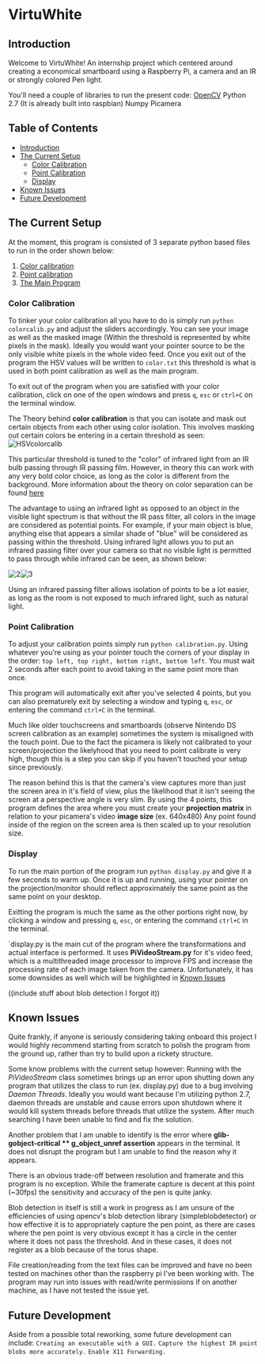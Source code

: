 # VirtuWhite

## Introduction

Welcome to VirtuWhite! An internship project which centered around creating a economical smartboard using 
a Raspberry Pi, a camera and an IR or strongly colored Pen light.

You'll need a couple of libraries to run the present code: 
[OpenCV](http://opencv.org/)
Python 2.7 (It is already built into raspbian)
Numpy
Picamera

## Table of Contents

- [Introduction](#introduction)
- [The Current Setup](#the-current-setup)
    - [Color Calibration](#color-calibration)
    - [Point Calibration](#point-calibration)
    - [Display](#display)
- [Known Issues](#known-issues)
- [Future Development](#future-development)

## The Current Setup

At the moment, this program is consisted of 3 separate python based files to run in the order shown below:
1) [Color calibration](https://github.com/Virtuwhite/VirtuWhite/blob/master/colorcalib.py) 
2) [Point calibration](https://github.com/Virtuwhite/VirtuWhite/blob/master/calibration.py)
3) [The Main Program](https://github.com/Virtuwhite/VirtuWhite/blob/master/display.py)

### Color Calibration

To tinker your color calibration all you have to do is simply run `python colorcalib.py` and adjust the
sliders accordingly. You can see your image as well as the masked image (Within the threshold is
represented by white pixels in the mask). Ideally you would want your pointer source to be the only visible
white pixels in the whole video feed. Once you exit out of the program the HSV values will be written to
`color.txt` this threshold is what is used in both point calibration as well as the main program.

To exit out of the program when you are satisfied with your color calibration, click on one of the open
windows and press `q`, `esc` or `ctrl+C` on the terminal window.

The Theory behind **color calibration** is that you can isolate and mask out certain objects from each 
other using color isolation. This involves masking out certain colors be entering in a certain threshold 
as seen: 
![HSVcolorcalib](https://user-images.githubusercontent.com/14078865/29080083-e168781a-7c2c-11e7-922f-236504d8cd26.png) 

This particular threshold is tuned to the "color" of infrared light from an IR bulb passing through IR 
passing film. However, in theory this can work with any very bold color choice, as long as the color is 
different from the background.
More information about the theory on color separation can be found [here](http://opencv-srf.blogspot.ca/2010/09/object-detection-using-color-seperation.html)

The advantage to using an infrared light as opposed to an object in the visible light spectrum is that 
without the IR pass filter, all colors in the image are considered as potential points. For example, if 
your main object is blue, anything else that appears a similar shade of "blue" will be considered as 
passing within the threshold. 
Using infrared light allows you to put an infrared passing filter over your camera so that no visible 
light is permitted to pass through while infrared can be seen, as shown below: 

![2](https://user-images.githubusercontent.com/14078865/29080679-6cfa3f52-7c2e-11e7-857d-49032a1d23ed.png)![3](https://user-images.githubusercontent.com/14078865/29080685-70610d56-7c2e-11e7-9f46-fbf9d7533815.png) 

Using an infrared passing filter allows isolation of points to be a lot easier, as long as the room is not 
exposed to much infrared light, such as natural light.

### Point Calibration

To adjust your calibration points simply run `python calibration.py`. Using whatever you're using as your pointer
touch the corners of your display in the order: `top left, top right, bottom right, bottom left`. You
must wait 2 seconds after each point to avoid taking in the same point more than once.

This program will automatically exit after you've selected 4 points, but you can also prematurely exit by
selecting a window and typing `q`, `esc`, or entering the command `ctrl+C` in the terminal.

Much like older touchscreens and smartboards (observe Nintendo DS screen calibration as an example) 
sometimes the system is misaligned with the touch point. Due to the fact the picamera is likely not 
calibrated to your screen/projection the likelyhood that you need to point calibrate is 
very high, though this is a step you can skip if you haven't touched your setup since previously.

The reason behind this is that the camera's view captures more than just the screen area in it's field
of view, plus the likelihood that it isn't seeing the screen at a perspective angle is very slim. By using
the 4 points, this program defines the area where you must create your **projection matrix** in relation to
your picamera's video **image size** (ex. 640x480) Any point found inside of the region on the screen
area is then scaled up to your resolution size.

### Display

To run the main portion of the program run `python display.py` and give it a few seconds to warm up. Once
it is up and running, using your pointer on the projection/monitor should reflect approximately the same point as
the same point on your desktop.

Exitting the program is much the same as the other portions right now, by clicking a window and pressing
`q`, `esc`, or entering the command `ctrl+C` in the terminal.

`display.py is the main cut of the program where the transformations and actual interface is performed. It
uses **PiVideoStream.py** for it's video feed, which is a multithreaded image processor to improve FPS and increase
the processing rate of each image taken from the camera. Unfortunately, it has some downsides as well which
will be highlighted in [Known Issues](#known-issues)

((include stuff about blob detection I forgot it))

## Known Issues

Quite frankly, if anyone is seriously considering taking onboard this project I would highly recommend starting
from scratch to polish the program from the ground up, rather than try to build upon a rickety structure.

Some know problems with the current setup however:
Running with the *PiVideoStream* class sometimes brings up an error upon shutting down any program that
utilizes the class to run (ex. display.py) due to a bug involving *Daemon Threads*. Ideally you would want
because I'm utilizing python 2.7, daemon threads are unstable and cause errors upon shutdown where it would
kill system threads before threads that utilize the system. After much searching I have been unable to find
and fix the solution.

Another problem that I am unable to identify is the error where **glib-gobject-critical ** g_object_unref assertion**
appears in the terminal. It does not disrupt the program but I am unable to find the reason why it appears.

There is an obvious trade-off between resolution and framerate and this program is no exception. While the
framerate capture is decent at this point (~30fps) the sensitivity and accuracy of the pen is quite janky.

Blob detection in itself is still a work in progress as I am unsure of the efficiencies of using opencv's
blob detection library (simpleblobdetector) or how effective it is to appropriately capture the pen point,
as there are cases where the pen point is very obvious except it has a circle in the center where it 
does not pass the threshold. And in these cases, it does not register as a blob because of the torus shape.

File creation/reading from the text files can be improved and have no been tested on machines other than
the raspberry pi I've been working with. The program may run into issues with read/write permissions if
on another machine, as I have not tested the issue yet.

## Future Development

Aside from a possible total reworking, some future development can include:
`Creating an executable with a GUI.`
`Capture the highest IR point blobs more accurately.`
`Enable X11 Forwarding.`
